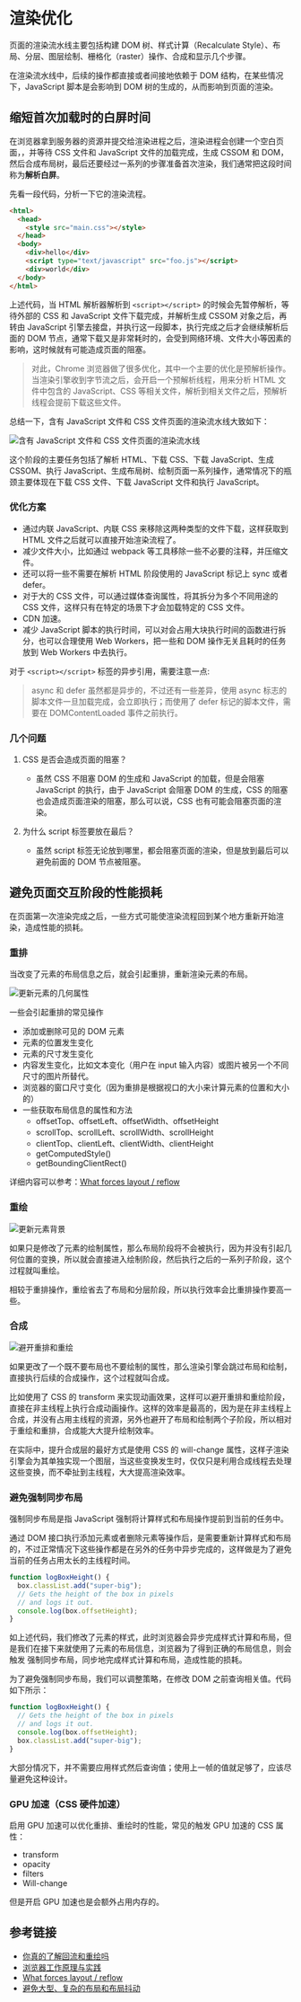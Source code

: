 # 渲染优化

页面的渲染流水线主要包括构建 DOM 树、样式计算（Recalculate Style）、布局、分层、图层绘制、栅格化（raster）操作、合成和显示几个步骤。

在渲染流水线中，后续的操作都直接或者间接地依赖于 DOM 结构，在某些情况下，JavaScript 脚本是会影响到 DOM 树的生成的，从而影响到页面的渲染。

## 缩短首次加载时的白屏时间

在浏览器拿到服务器的资源并提交给渲染进程之后，渲染进程会创建一个空白页面，，并等待 CSS 文件和 JavaScript 文件的加载完成，生成 CSSOM 和 DOM，然后合成布局树，最后还要经过一系列的步骤准备首次渲染，我们通常把这段时间称为**解析白屏**。

先看一段代码，分析一下它的渲染流程。

```html
<html>
  <head>
    <style src="main.css"></style>
  </head>
  <body>
    <div>hello</div>
    <script type="text/javascript" src="foo.js"></script>
    <div>world</div>
  </body>
</html>
```

上述代码，当 HTML 解析器解析到 `<script></script>` 的时候会先暂停解析，等待外部的 CSS 和 JavaScript 文件下载完成，并解析生成 CSSOM 对象之后，再转由 JavaScript 引擎去接盘，并执行这一段脚本，执行完成之后才会继续解析后面的 DOM 节点，通常下载又是非常耗时的，会受到网络环境、文件大小等因素的影响，这时候就有可能造成页面的阻塞。

> 对此，Chrome 浏览器做了很多优化，其中一个主要的优化是预解析操作。当渲染引擎收到字节流之后，会开启一个预解析线程，用来分析 HTML 文件中包含的 JavaScript、CSS 等相关文件，解析到相关文件之后，预解析线程会提前下载这些文件。

总结一下，含有 JavaScript 文件和 CSS 文件页面的渲染流水线大致如下：

![含有 JavaScript 文件和 CSS 文件页面的渲染流水线](./assets/render.png)

这个阶段的主要任务包括了解析 HTML、下载 CSS、下载 JavaScript、生成 CSSOM、执行 JavaScript、生成布局树、绘制页面一系列操作，通常情况下的瓶颈主要体现在下载 CSS 文件、下载 JavaScript 文件和执行 JavaScript。

### 优化方案

- 通过内联 JavaScript、内联 CSS 来移除这两种类型的文件下载，这样获取到 HTML 文件之后就可以直接开始渲染流程了。
- 减少文件大小，比如通过 webpack 等工具移除一些不必要的注释，并压缩文件。
- 还可以将一些不需要在解析 HTML 阶段使用的 JavaScript 标记上 sync 或者 defer。
- 对于大的 CSS 文件，可以通过媒体查询属性，将其拆分为多个不同用途的 CSS 文件，这样只有在特定的场景下才会加载特定的 CSS 文件。
- CDN 加速。
- 减少 JavaScript 脚本的执行时间，可以对会占用大块执行时间的函数进行拆分，也可以合理使用 Web Workers，把一些和 DOM 操作无关且耗时的任务放到 Web Workers 中去执行。

对于 `<script></script>` 标签的异步引用，需要注意一点:

> async 和 defer 虽然都是异步的，不过还有一些差异，使用 async 标志的脚本文件一旦加载完成，会立即执行；而使用了 defer 标记的脚本文件，需要在 DOMContentLoaded 事件之前执行。

### 几个问题

1. CSS 是否会造成页面的阻塞？

   - 虽然 CSS 不阻塞 DOM 的生成和 JavaScript 的加载，但是会阻塞 JavaScript 的执行，由于 JavaScript 会阻塞 DOM 的生成，CSS 的阻塞也会造成页面渲染的阻塞，那么可以说，CSS 也有可能会阻塞页面的渲染。

2. 为什么 script 标签要放在最后？

   - 虽然 script 标签无论放到哪里，都会阻塞页面的渲染，但是放到最后可以避免前面的 DOM 节点被阻塞。

## 避免页面交互阶段的性能损耗

在页面第一次渲染完成之后，一些方式可能使渲染流程回到某个地方重新开始渲染，造成性能的损耗。

### 重排

当改变了元素的布局信息之后，就会引起重排，重新渲染元素的布局。

![更新元素的几何属性](./assets/layout.png)

一些会引起重排的常见操作

- 添加或删除可见的 DOM 元素
- 元素的位置发生变化
- 元素的尺寸发生变化
- 内容发生变化，比如文本变化（用户在 input 输入内容）或图片被另一个不同尺寸的图片所替代。
- 浏览器的窗口尺寸变化（因为重排是根据视口的大小来计算元素的位置和大小的）
- 一些获取布局信息的属性和方法
  - offsetTop、offsetLeft、offsetWidth、offsetHeight
  - scrollTop、scrollLeft、scrollWidth、scrollHeight
  - clientTop、clientLeft、clientWidth、clientHeight
  - getComputedStyle()
  - getBoundingClientRect()

详细内容可以参考：[What forces layout / reflow](https://gist.github.com/paulirish/5d52fb081b3570c81e3a)

### 重绘

![更新元素背景](./assets/style.png)

如果只是修改了元素的绘制属性，那么布局阶段将不会被执行，因为并没有引起几何位置的变换，所以就会直接进入绘制阶段，然后执行之后的一系列子阶段，这个过程就叫重绘。

相较于重排操作，重绘省去了布局和分层阶段，所以执行效率会比重排操作要高一些。

### 合成

![避开重排和重绘](./assets/transform.png)

如果更改了一个既不要布局也不要绘制的属性，那么渲染引擎会跳过布局和绘制，直接执行后续的合成操作，这个过程就叫合成。

比如使用了 CSS 的 transform 来实现动画效果，这样可以避开重排和重绘阶段，直接在非主线程上执行合成动画操作。这样的效率是最高的，因为是在非主线程上合成，并没有占用主线程的资源，另外也避开了布局和绘制两个子阶段，所以相对于重绘和重排，合成能大大提升绘制效率。

在实际中，提升合成层的最好方式是使用 CSS 的 will-change 属性，这样子渲染引擎会为其单独实现一个图层，当这些变换发生时，仅仅只是利用合成线程去处理这些变换，而不牵扯到主线程，大大提高渲染效率。

### 避免强制同步布局

强制同步布局是指 JavaScript 强制将计算样式和布局操作提前到当前的任务中。

通过 DOM 接口执行添加元素或者删除元素等操作后，是需要重新计算样式和布局的，不过正常情况下这些操作都是在另外的任务中异步完成的，这样做是为了避免当前的任务占用太长的主线程时间。

```js
function logBoxHeight() {
  box.classList.add("super-big");
  // Gets the height of the box in pixels
  // and logs it out.
  console.log(box.offsetHeight);
}
```

如上述代码，我们修改了元素的样式，此时浏览器会异步完成样式计算和布局，但是我们在接下来就使用了元素的布局信息，浏览器为了得到正确的布局信息，则会触发
强制同步布局，同步地完成样式计算和布局，造成性能的损耗。

为了避免强制同步布局，我们可以调整策略，在修改 DOM 之前查询相关值。代码如下所示：

```js
function logBoxHeight() {
  // Gets the height of the box in pixels
  // and logs it out.
  console.log(box.offsetHeight);
  box.classList.add("super-big");
}
```

大部分情况下，并不需要应用样式然后查询值；使用上一帧的值就足够了，应该尽量避免这种设计。

### GPU 加速（CSS 硬件加速）

启用 GPU 加速可以优化重排、重绘时的性能，常见的触发 GPU 加速的 CSS 属性：

- transform
- opacity
- filters
- Will-change

但是开启 GPU 加速也是会额外占用内存的。

## 参考链接

- [你真的了解回流和重绘吗](https://juejin.im/post/6844903779700047885)
- [浏览器工作原理与实践](https://time.geekbang.org/column/intro/216)
- [What forces layout / reflow](https://gist.github.com/paulirish/5d52fb081b3570c81e3a)
- [避免大型、复杂的布局和布局抖动](https://developers.google.com/web/fundamentals/performance/rendering/avoid-large-complex-layouts-and-layout-thrashing?hl=zh-cn)
